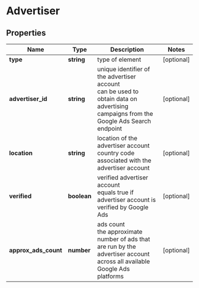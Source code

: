 # Advertiser

## Properties

| Name | Type | Description | Notes |
|------------ | ------------- | ------------- | -------------|
**type** | **string** | type of element |[optional]|
**advertiser_id** | **string** | unique identifier of the advertiser account<br>can be used to obtain data on advertising campaigns from the Google Ads Search endpoint |[optional]|
**location** | **string** | location of the advertiser account<br>country code associated with the advertiser account |[optional]|
**verified** | **boolean** | verified advertiser account<br>equals true if advertiser account is verified by Google Ads |[optional]|
**approx_ads_count** | **number** | ads count<br>the approximate number of ads that are run by the advertiser account across all available Google Ads platforms |[optional]|